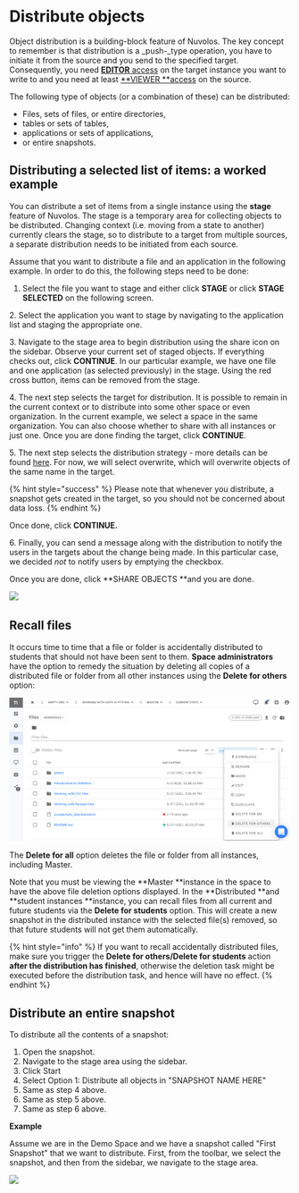 # Distribute objects

Object distribution is a building-block feature of Nuvolos. The key concept to remember is that distribution is a _push-_type operation, you have to initiate it from the source and you send to the specified target. Consequently, you need [**EDITOR** access](../../settings-and-administration/role-system.md#editor) on the target instance you want to write to and you need at least [**VIEWER **access](../../settings-and-administration/role-system.md#viewer) on the source.

The following type of objects (or a combination of these) can be distributed:

* Files, sets of files, or entire directories,
* tables or sets of tables,
* applications or sets of applications,
* or entire snapshots.

## Distributing a selected list of items: a worked example

You can distribute a set of items from a single instance using the **stage** feature of Nuvolos. The stage is a temporary area for collecting objects to be distributed. Changing context (i.e. moving from a state to another) currently clears the stage, so to distribute to a target from multiple sources, a separate distribution needs to be initiated from each source.

Assume that you want to distribute a file and an application in the following example. In order to do this, the following steps need to be done:

1. Select the file you want to stage and either click **STAGE** or click **STAGE SELECTED** on the following screen.

&#x20;    2\. Select the application you want to stage by navigating to the application list and staging the appropriate one.

&#x20;    3\. Navigate to the stage area to begin distribution using the share icon on the sidebar. Observe your current set of staged objects. If everything checks out, click **CONTINUE**.  In our particular example, we have one file and one application (as selected previously) in the stage. Using the red cross button, items can be removed from the stage.

&#x20;    4\. The next step selects the target for distribution. It is possible to remain in the current context or to distribute into some other space or even organization. In the current example, we select a space in the same organization. You can also choose whether to share with all instances or just one. Once you are done finding the target, click **CONTINUE**.

&#x20;     5\. The next step selects the distribution strategy - more details can be found [here](distribution-strategies.md). For now, we will select overwrite, which will overwrite objects of the same name in the target.&#x20;

{% hint style="success" %}
Please note that whenever you distribute, a snapshot gets created in the target, so you should not be concerned about data loss.
{% endhint %}

&#x20;Once done, click **CONTINUE.**

&#x20;      6\. Finally, you can send a message along with the distribution to notify the users in the targets about the change being made. In this particular case, we decided _not_ to notify users by emptying the checkbox.

Once you are done, click **SHARE OBJECTS **and you are done.

![](../../.gitbook/assets/distribute\_selection\_ed.gif)

## Recall files

It occurs time to time that a file or folder is accidentally distributed to students that should not have been sent to them. **Space administrators** have the option to remedy the situation by deleting all copies of a distributed file or folder from all other instances using the **Delete for others** option:

![](<../../.gitbook/assets/image (12).png>)

The **Delete for all** option deletes the file or folder from all instances, including Master.

Note that you must be viewing the **Master **instance in the space to have the above file deletion options displayed. In the **Distributed **and **student instances **instance, you can recall files from all current and future students via the **Delete for students** option. This will create a new snapshot in the distributed instance with the selected file(s) removed, so that future students will not get them automatically.

{% hint style="info" %}
If you want to recall accidentally distributed files, make sure you trigger the **Delete for others/Delete for students** action **after the distribution has finished**, otherwise the deletion task might be executed before the distribution task, and hence will have no effect.
{% endhint %}

## Distribute an entire snapshot

To distribute all the contents of a snapshot:

1. Open the snapshot.
2. Navigate to the stage area using the sidebar.
3. Click Start
4. Select Option 1: Distribute all objects in "SNAPSHOT NAME HERE"
5. Same as step 4 above.
6. Same as step 5 above.
7. Same as step 6 above.

**Example**

Assume we are in the Demo Space and we have a snapshot called "First Snapshot" that we want to distribute. First, from the toolbar, we select the snapshot, and then from the sidebar, we navigate to the stage area.

![](../../.gitbook/assets/distribute\_snapshot\_ed.gif)
